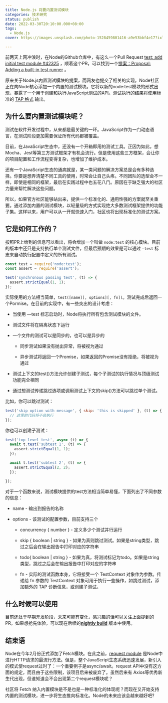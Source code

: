 ```yaml
---
title: Node.js 将要内置测试模块
categories: 技术研究
status: publish
date: 2022-03-30T20:10:00.000+08:00
tags:
  - Node.js
cover: https://images.unsplash.com/photo-1528459801416-a9e53bbf4e17?ixlib=rb-1.2.1&q=85&fm=jpg&crop=entropy&cs=srgb

---
```



前两天上网冲浪时，在Node的Github仓库中，有这么一个Pull Request [test: add initial test module #42325](https://github.com/nodejs/node/pull/42325) ，顺着这个PR，可以找到一个[提案：Proposal: Adding a built-in test runner](https://github.com/nodejs/node/issues/40954) 。

原来关于Node.js内置测试模块的提案，而网友也提交了相关的实现。Node社区正在向Node核心添加一个内置的测试模块。它将以新的node:test模块的形式出现，暴露了一个用于创建和执行JavaScript测试的API。测试执行的结果将使用标准的 [TAP 格式](https://testanything.org/) 输出。

## 为什么要内置测试模块呢？

测试在软件开发过程中，从来都是最关键的一环。JavaScript作为一门动态语言，在测试阶段更加需要保证所有代码都被覆盖。

目前，在JavaScript生态中，还没有一个开箱即用的测试工具。正因为如此，想Mocha、Jest等第三方测试框架才有机会流行。但是使用这些三方框架，会让你的项目配置和工作流程变得复杂，也增加了维护成本。

还有一个JavaScript生态的通病就是，某一类问题的解决方案总是会有多种选择。你要是想弄清楚不同工具的使用，时常会让自己头疼。不同团队的选型会不一样，即使是相同的框架，最后在实践过程中也五花八门。原因在于缺乏强大的社区力量来帮忙解决这些问题。

所以，如果官方社区能够站出来，提供一个标准化的、通用性强的方案就至关重要。通过添加内置的测试模块，以轻量级的方式实现绝大多数测试框架提供的功能子集。这样以来，用户可以从一开就快速入门，社区也将出现标准化的测试方案。

## 它是如何工作的？

按照PR上给到的信息可以看出，将会增加一个叫做 `node:test` 的核心模块。目前的版本中还只是支持执行单个测试文件，但最后预期的效果是可以通过 `—test` 标志来自动执行配置中定义的所有测试。

```javascript
const test = require('node:test');
const assert = require('assert');

test('synchronous passing test', (t) => {
  assert.strictEqual(1, 1);
});
```

实际使用的方法相当简单，`test([name][, options][, fn])`。测试完成后返回一个Pormise。在目前的实现中，有一些突出的设计考虑：

- 当使用 —test 标志启动时，Node将执行所有包含测试模块的文件。

- 测试文件将在隔离状态下运行

- 一个文件的测试可以是同步的，也可以是异步的

	- 同步测试如果没有抛出异常，将被视为通过

	- 异步测试将返回一个Promise，如果返回的Promise没有拒绝，将被视为通过

- 测试上下文的test()方法允许创建子测试，每个子测试的执行情况与顶级测试功能完全相同

- 通过想测试传递跳过选项或调用测试上下文的skip()方法可以跳过单个测试。

比如，你可以跳过测试：

```javascript
test('skip option with message', { skip: 'this is skipped' }, (t) => {
  // 这里的代码将不会执行
});
```

你也可以创建子测试：

```javascript
test('top level test', async (t) => {
  await t.test('subtest 1', (t) => {
    assert.strictEqual(1, 1);
  });

  await t.test('subtest 2', (t) => {
    assert.strictEqual(2, 2);
  });

});
```

对于一个函数来说，测试模块提供的test方法相当简单易懂，下面列出了不同参数的信息：

- name - 输出到报告的名称

- options - 该测试的配置参数，目前支持三个

	- concurrency { number } - 定义多少个测试并行运行

	- skip { boolean | string } - 如果为真则跳过测试。如果是string类型，跳过之后会在输出报告中打印对应的字符串

	- todo{ boolean | string } - 如果为真，将测试标记为todo。如果是string类型，跳过之后会在输出报告中打印对应的字符串

	- fn - 实际的测试函数本身，它将接受一个 TestContext 对象作为参数。传递给 fn 参数的 TestContext 对象可用于执行一些操作，如跳过测试，添加额外的 TAP 诊断信息，或创建子测试。

## 什么时候可以使用

目前还处于早期开发阶段，未来可能有变化，感兴趣的话可以关注上面提到的PR。如果想抢先体验，可以现在后续的[**nightly build**](https://nodejs.org/download/nightly/v18.0.0-nightly20220324094b2ae9ba/) 版本中使用。

## 结束语

Node在今年2月份正式添加了Fetch模块。在此之前，[request module](https://www.npmjs.com/package/request) 是Node中进行HTTP请求的最流行方法。但是，整个JavaScript生态系统迅速发展，新引入的模式使request过时了：一个重要例子是async/await。request API中没有这方面的规定，而且由于这些限制，该项目后来被废弃了。虽然后来有 Axios等优秀新生代出现，但谁知道会不会出现第二个request模块呢？

社区将 Fetch 纳入内置模块是不是也是一种标准化的体现呢？而现在又开始支持内置的测试模块，进一步将生态推向标准化。Node的未来应该会越来越好吧?
